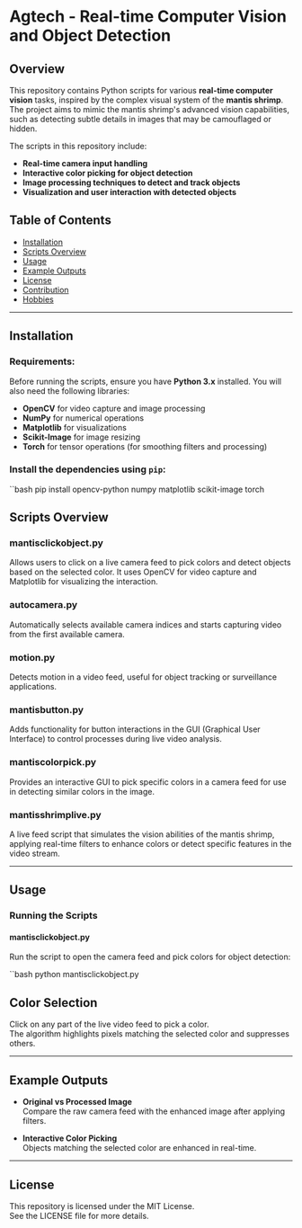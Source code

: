 # Agtech - Real-time Computer Vision and Object Detection

## Overview

This repository contains Python scripts for various **real-time computer vision** tasks, inspired by the complex visual system of the **mantis shrimp**. The project aims to mimic the mantis shrimp's advanced vision capabilities, such as detecting subtle details in images that may be camouflaged or hidden.

The scripts in this repository include:
- **Real-time camera input handling**
- **Interactive color picking for object detection**
- **Image processing techniques to detect and track objects**
- **Visualization and user interaction with detected objects**

## Table of Contents
- [Installation](#installation)
- [Scripts Overview](#scripts-overview)
- [Usage](#usage)
- [Example Outputs](#example-outputs)
- [License](#license)
- [Contribution](#contribution)
- [Hobbies](#hobbies)

---

## Installation

### Requirements:
Before running the scripts, ensure you have **Python 3.x** installed. You will also need the following libraries:

- **OpenCV** for video capture and image processing
- **NumPy** for numerical operations
- **Matplotlib** for visualizations
- **Scikit-Image** for image resizing
- **Torch** for tensor operations (for smoothing filters and processing)

### Install the dependencies using `pip`:

``bash
pip install opencv-python numpy matplotlib scikit-image torch 

## Scripts Overview

### mantisclickobject.py
Allows users to click on a live camera feed to pick colors and detect objects based on the selected color. It uses OpenCV for video capture and Matplotlib for visualizing the interaction.

### autocamera.py
Automatically selects available camera indices and starts capturing video from the first available camera.

### motion.py
Detects motion in a video feed, useful for object tracking or surveillance applications.

### mantisbutton.py
Adds functionality for button interactions in the GUI (Graphical User Interface) to control processes during live video analysis.

### mantiscolorpick.py
Provides an interactive GUI to pick specific colors in a camera feed for use in detecting similar colors in the image.

### mantisshrimplive.py
A live feed script that simulates the vision abilities of the mantis shrimp, applying real-time filters to enhance colors or detect specific features in the video stream.

---

## Usage

### Running the Scripts

#### mantisclickobject.py
Run the script to open the camera feed and pick colors for object detection:

``bash
python mantisclickobject.py

## Color Selection

Click on any part of the live video feed to pick a color.  
The algorithm highlights pixels matching the selected color and suppresses others.

---

## Example Outputs

- **Original vs Processed Image**  
  Compare the raw camera feed with the enhanced image after applying filters.
  
- **Interactive Color Picking**  
  Objects matching the selected color are enhanced in real-time.

---

## License

This repository is licensed under the MIT License.  
See the LICENSE file for more details.




